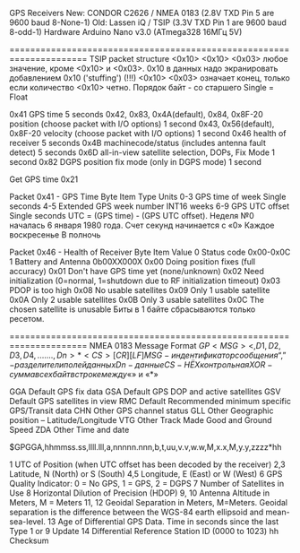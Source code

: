 GPS Receivers
New: CONDOR C2626 / NMEA 0183 (2.8V TXD Pin 5 are 9600 baud 8-None-1)
Old: Lassen iQ / TSIP (3.3V TXD Pin 1 are 9600 baud 8-odd-1)
Hardware
Arduino Nano v3.0 (ATmega328 16МГц 5V)


=====================================================================
TSIP packet structure
<0x10> <id> <data string bytes> <0x10> <0x03>
<id> любое значение, кроме <0x10> и <0x03>.
0x10 в данных надо экранировать добавлением 0x10 ('stuffing') (!!!)
<0x10> <0x03> означает конец, только если количество <0x10> четно.
Порядок байт - со старшего
Single = Float

0x41	GPS time	5 seconds
0x42, 0x83, 0x4A(default), 0x84, 0x8F-20	position (choose packet with I/O options)	1 second
0x43, 0x56(default), 0x8F-20	velocity (choose packet with I/O options)	1 second
0x46	health of receiver	5 seconds
0x4B	machinecode/status (includes antenna fault detect)	5 seconds
0x6D	all-in-view satellite selection, DOPs, Fix Mode	1 second
0x82	DGPS position fix mode (only in DGPS mode)	1 second

Get GPS time 0x21

Packet 0x41 - GPS Time
Byte			Item			Type	Units
0-3	GPS time of week			Single	seconds
4-5	Extended GPS week number	INT16	weeks
6-9	GPS UTC offset				Single	seconds
UTC = (GPS time) - (GPS UTC offset).
Неделя №0 началась 6 января 1980 года.
Счет секунд начинается с «0» Каждое воскресенье В полночь

Packet 0x46 - Health of Receiver
Byte	Item			Value
0	Status code			0x00-0x0C
1	Battery and Antenna 0b00XX000X
0x00 Doing position fixes (full accuracy)
0x01 Don't have GPS time yet (none/unknown)
0x02 Need initialization (0=normal, 1=shutdown due to RF initialization timeout)
0x03 PDOP is too high
0x08 No usable satellites
0x09 Only 1 usable satellite
0x0A Only 2 usable satellites
0x0B Only 3 usable satellites
0x0C The chosen satellite is unusable 
Биты в 1 байте сбрасываются только ресетом.


=====================================================================
NMEA 0183 Message Format
$GP<MSG><,D1,D2,D3,D4,.......,Dn>*<CS>[CR][LF]
MSG - индентификатор сообщения
“,” - разделители полей данных
Dn - данные
CS - HЁX контрольная XOR-сумма всех байт в строке между «$» и «*»

GGA		Default	GPS fix data
GSA		Default	GPS DOP and active satellites
GSV		Default	GPS satellites in view
RMC 	Default	Recommended minimum specific GPS/Transit data
CHN		Other	GPS channel status
GLL		Other	Geographic position – Latitude/Longitude
VTG		Other	Track Made Good and Ground Speed
ZDA		Other	Time and date

$GPGGA,hhmmss.ss,llll.lll,a,nnnnn.nnn,b,t,uu,v.v,w.w,M,x.x,M,y.y,zzzz*hh<CR><LF>

1	UTC of Position (when UTC offset has been decoded by the receiver)
2,3	Latitude, N (North) or S (South)
4,5	Longitude, E (East) or W (West)
6	GPS Quality Indicator: 0 = No GPS, 1 = GPS, 2 = DGPS
7	Number of Satellites in Use
8	Horizontal Dilution of Precision (HDOP)
9, 10	Antenna Altitude in Meters, M = Meters
11, 12	Geoidal Separation in Meters, M=Meters. Geoidal separation is the difference between the WGS-84 earth ellipsoid and mean-sea-level.
13	Age of Differential GPS Data. Time in seconds since the last Type 1 or 9 Update
14	Differential Reference Station ID (0000 to 1023)
hh	Checksum

